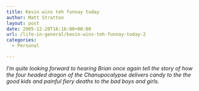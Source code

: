 ```yaml
---
title: Kevin wins teh funnay today
author: Matt Stratton
layout: post
date: 2005-12-20T16:16:00+00:00
url: /life-in-general/kevin-wins-teh-funnay-today-2
categories:
  - Personal

---
```

_I&#8217;m quite looking forward to hearing Brian once again tell the story of how the four headed dragon of the Chanupocalypse delivers candy to the the good kids and painful fiery deaths to the bad boys and girls._